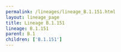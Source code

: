 ```yaml
---
permalink: /lineages/lineage_B.1.151.html
layout: lineage_page
title: Lineage B.1.151
lineage: B.1.151
parent: B.1
children: ['B.1.151']
---
```

